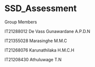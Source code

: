 # SSD_Assessment

Group Members

IT21288012 De Vass Gunawardane A.P.D.N

IT21355028 Marasinghe M.M.C

IT21268076 Karunathilaka H.M.C.H

IT21208430 Athuluwage T.N
